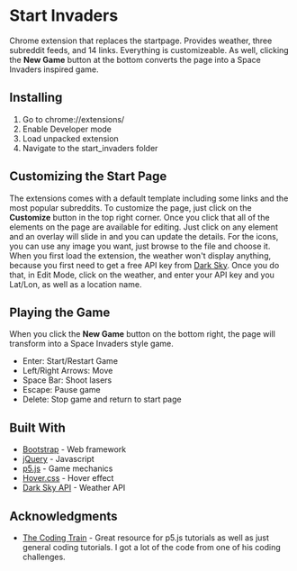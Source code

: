 # Start Invaders

Chrome extension that replaces the startpage.  Provides weather, three subreddit feeds, and 14 links.  Everything is customizeable.  As well, clicking the **New Game** button at the bottom converts the page into a Space Invaders inspired game.

## Installing

1. Go to chrome://extensions/
2. Enable Developer mode
3. Load unpacked extension
4. Navigate to the start_invaders folder

## Customizing the Start Page

The extensions comes with a default template including some links and the most popular subreddits.  To customize the page, just click on the **Customize** button in the top right corner.  Once you click that all of the elements on the page are available for editing.  Just click on any element and an overlay will slide in and you can update the details.  For the icons, you can use any image you want, just browse to the file and choose it.  When you first load the extension, the weather won't display anything, because you first need to get a free API key from [Dark Sky](https://darksky.net/dev).  Once you do that, in Edit Mode, click on the weather, and enter your API key and you Lat/Lon, as well as a location name.

## Playing the Game

When you click the **New Game** button on the bottom right, the page will transform into a Space Invaders style game.

  * Enter: Start/Restart Game
  * Left/Right Arrows: Move
  * Space Bar: Shoot lasers
  * Escape: Pause game
  * Delete: Stop game and return to start page

## Built With

* [Bootstrap](https://getbootstrap.com/docs/3.3/) - Web framework
* [jQuery](https://jquery.com/) - Javascript
* [p5.js](https://p5js.org/) - Game mechanics
* [Hover.css](http://ianlunn.github.io/Hover/) - Hover effect
* [Dark Sky API](https://darksky.net/dev) - Weather API

## Acknowledgments

* [The Coding Train](http://thecodingtrain.com/) - Great resource for p5.js tutorials as well as just general coding tutorials.  I got a lot of the code from one of his coding challenges.

